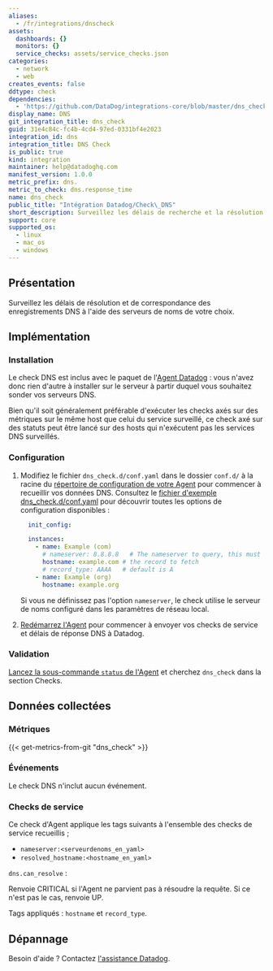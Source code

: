 ```yaml
---
aliases:
  - /fr/integrations/dnscheck
assets:
  dashboards: {}
  monitors: {}
  service_checks: assets/service_checks.json
categories:
  - network
  - web
creates_events: false
ddtype: check
dependencies:
  - 'https://github.com/DataDog/integrations-core/blob/master/dns_check/README.md'
display_name: DNS
git_integration_title: dns_check
guid: 31e4c84c-fc4b-4cd4-97ed-0331bf4e2023
integration_id: dns
integration_title: DNS Check
is_public: true
kind: integration
maintainer: help@datadoghq.com
manifest_version: 1.0.0
metric_prefix: dns.
metric_to_check: dns.response_time
name: dns_check
public_title: "Intégration Datadog/Check\_DNS"
short_description: Surveillez les délais de recherche et la résolution des enregistrements DNS.
support: core
supported_os:
  - linux
  - mac_os
  - windows
---
```

## Présentation

Surveillez les délais de résolution et de correspondance des enregistrements DNS à l'aide des serveurs de noms de votre choix.

## Implémentation

### Installation

Le check DNS est inclus avec le paquet de l'[Agent Datadog][1] : vous n'avez donc rien d'autre à installer sur le serveur à partir duquel vous souhaitez sonder vos serveurs DNS.

Bien qu'il soit généralement préférable d'exécuter les checks axés sur des métriques sur le même host que celui du service surveillé, ce check axé sur des statuts peut être lancé sur des hosts qui n'exécutent pas les services DNS surveillés.

### Configuration

1. Modifiez le fichier `dns_check.d/conf.yaml` dans le dossier `conf.d/` à la racine du [répertoire de configuration de votre Agent][2] pour commencer à recueillir vos données DNS.
    Consultez le [fichier d'exemple dns_check.d/conf.yaml][3] pour découvrir toutes les options de configuration disponibles :

    ```yaml
      init_config:

      instances:
        - name: Example (com)
          # nameserver: 8.8.8.8   # The nameserver to query, this must be an IP address
          hostname: example.com # the record to fetch
          # record_type: AAAA   # default is A
        - name: Example (org)
          hostname: example.org
    ```

    Si vous ne définissez pas l'option `nameserver`, le check utilise le serveur de noms configuré dans les paramètres de réseau local.

2. [Redémarrez l'Agent][4] pour commencer à envoyer vos checks de service et délais de réponse DNS à Datadog.

### Validation

[Lancez la sous-commande `status` de l'Agent][5] et cherchez `dns_check` dans la section Checks.

## Données collectées

### Métriques
{{< get-metrics-from-git "dns_check" >}}


### Événements
Le check DNS n'inclut aucun événement.

### Checks de service
Ce check d'Agent applique les tags suivants à l'ensemble des checks de service recueillis ;

  * `nameserver:<serveurdenoms_en_yaml>`
  * `resolved_hostname:<hostname_en_yaml>`

`dns.can_resolve` :

Renvoie CRITICAL si l'Agent ne parvient pas à résoudre la requête. Si ce n'est pas le cas, renvoie UP.

Tags appliqués : `hostname` et `record_type`.

## Dépannage
Besoin d'aide ? Contactez [l'assistance Datadog][7].

[1]: https://app.datadoghq.com/account/settings#agent
[2]: https://docs.datadoghq.com/fr/agent/guide/agent-configuration-files/#agent-configuration-directory
[3]: https://github.com/DataDog/integrations-core/blob/master/dns_check/datadog_checks/dns_check/data/conf.yaml.example
[4]: https://docs.datadoghq.com/fr/agent/guide/agent-commands/#start-stop-and-restart-the-agent
[5]: https://docs.datadoghq.com/fr/agent/guide/agent-commands/#agent-status-and-information
[6]: https://github.com/DataDog/integrations-core/blob/master/dns_check/metadata.csv
[7]: https://docs.datadoghq.com/fr/help


